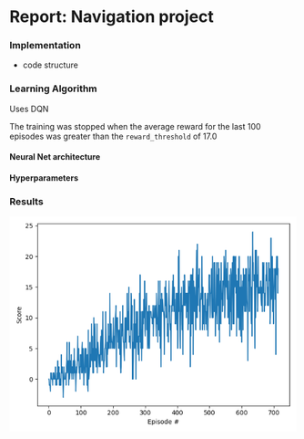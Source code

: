 # Report: Navigation project

### Implementation
- code structure


### Learning Algorithm
Uses DQN

The training was stopped when the average reward for the last 100 episodes was 
greater than the `reward_threshold` of 17.0

#### Neural Net architecture


#### Hyperparameters


### Results
![reward by episode](img/reward.png "Reward")